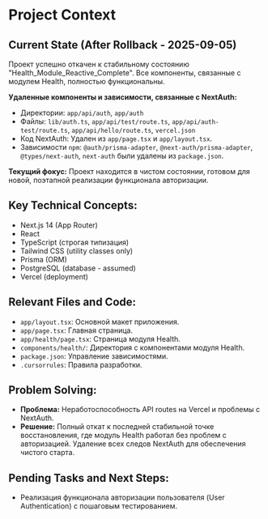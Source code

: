 # Project Context

## Current State (After Rollback - 2025-09-05)

Проект успешно откачен к стабильному состоянию "Health_Module_Reactive_Complete". Все компоненты, связанные с модулем Health, полностью функциональны.

**Удаленные компоненты и зависимости, связанные с NextAuth:**

- Директории: `app/api/auth`, `app/auth`
- Файлы: `lib/auth.ts`, `app/api/test/route.ts`, `app/api/auth-test/route.ts`, `app/api/hello/route.ts`, `vercel.json`
- Код NextAuth: Удален из `app/page.tsx` и `app/layout.tsx`.
- Зависимости `npm`: `@auth/prisma-adapter`, `@next-auth/prisma-adapter`, `@types/next-auth`, `next-auth` были удалены из `package.json`.

**Текущий фокус:** Проект находится в чистом состоянии, готовом для новой, поэтапной реализации функционала авторизации.

## Key Technical Concepts:

- Next.js 14 (App Router)
- React
- TypeScript (строгая типизация)
- Tailwind CSS (utility classes only)
- Prisma (ORM)
- PostgreSQL (database - assumed)
- Vercel (deployment)

## Relevant Files and Code:

- `app/layout.tsx`: Основной макет приложения.
- `app/page.tsx`: Главная страница.
- `app/health/page.tsx`: Страница модуля Health.
- `components/health/`: Директория с компонентами модуля Health.
- `package.json`: Управление зависимостями.
- `.cursorrules`: Правила разработки.

## Problem Solving:

- **Проблема:** Неработоспособность API routes на Vercel и проблемы с NextAuth.
- **Решение:** Полный откат к последней стабильной точке восстановления, где модуль Health работал без проблем с авторизацией. Удаление всех следов NextAuth для обеспечения чистого старта.

## Pending Tasks and Next Steps:

- Реализация функционала авторизации пользователя (User Authentication) с пошаговым тестированием.
